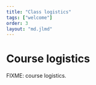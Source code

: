 ```yaml
---
title: "Class logistics"
tags: ["welcome"]
order: 3
layout: "md.jlmd"
---
```


<style>
main a img {
    width: 5rem;
    margin: 1rem;
}
</style>

# Course logistics

FIXME: course logistics. 